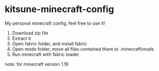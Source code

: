 # kitsune-minecraft-config
My personal minecraft config, feel free to use it!

1. Download zip file
2. Extract it
3. Open fabric folder, and install fabric
4. Open mods folder, move all files contained there to \.minecraft\mods
5. Run minecraft with fabric loader

note: 
for minecraft version 1.19
